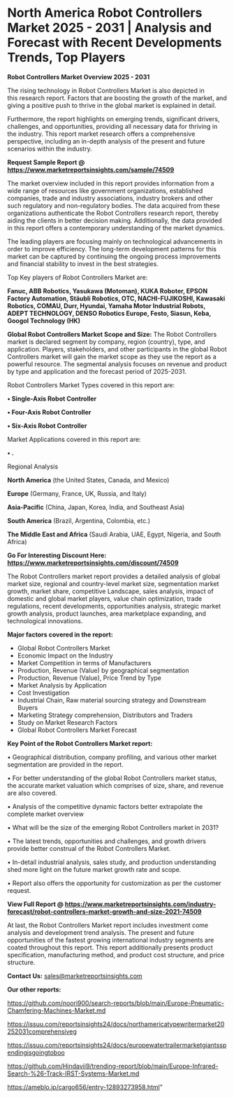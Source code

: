 # North America Robot Controllers Market 2025 - 2031 | Analysis and Forecast with Recent Developments Trends, Top Players

<Strong> Robot Controllers Market Overview 2025 - 2031</strong>

The rising technology in Robot Controllers Market is also depicted in this research report. Factors that are boosting the growth of the market, and giving a positive push to thrive in the global market is explained in detail.

Furthermore, the report highlights on emerging trends, significant drivers, challenges, and opportunities, providing all necessary data for thriving in the industry. This report market research offers a comprehensive perspective, including an in-depth analysis of the present and future scenarios within the industry.

<strong>Request Sample Report @ <a href=https://www.marketreportsinsights.com/sample/74509>https://www.marketreportsinsights.com/sample/74509</a></strong>

The market overview included in this report provides information from a wide range of resources like government organizations, established companies, trade and industry associations, industry brokers and other such regulatory and non-regulatory bodies. The data acquired from these organizations authenticate the Robot Controllers research report, thereby aiding the clients in better decision making. Additionally, the data provided in this report offers a contemporary understanding of the market dynamics.

The leading players are focusing mainly on technological advancements in order to improve efficiency. The long-term development patterns for this market can be captured by continuing the ongoing process improvements and financial stability to invest in the best strategies.

Top Key players of Robot Controllers Market are:

<strong>Fanuc, ABB Robotics, Yasukawa (Motoman), KUKA Roboter, EPSON Factory Automation, Stäubli Robotics, OTC, NACHI-FUJIKOSHI, Kawasaki Robotics, COMAU, Durr, Hyundai, Yamaha Motor Industrial Robots, ADEPT TECHNOLOGY, DENSO Robotics Europe, Festo, Siasun, Keba, Googol Technology (HK)</strong>

<strong><b>Global Robot Controllers Market Scope and Size:</b></strong>
The Robot Controllers market is declared segment by company, region (country), type, and application. Players, stakeholders, and other participants in the global Robot Controllers market will gain the market scope as they use the report as a powerful resource. The segmental analysis focuses on revenue and product by type and application and the forecast period of 2025-2031.

Robot Controllers Market Types covered in this report are:

<strong>• Single-Axis Robot Controller

• Four-Axis Robot Controller

• Six-Axis Robot Controller</strong>

Market Applications covered in this report are:

<strong>• .</strong> 

Regional Analysis

<strong>North America</strong> (the United States, Canada, and Mexico)

<strong>Europe</strong> (Germany, France, UK, Russia, and Italy)

<strong>Asia-Pacific</strong> (China, Japan, Korea, India, and Southeast Asia)

<strong>South America</strong> (Brazil, Argentina, Colombia, etc.)

<strong>The Middle East and Africa</strong> (Saudi Arabia, UAE, Egypt, Nigeria, and South Africa)

<strong>Go For Interesting Discount Here: <a href=https://www.marketreportsinsights.com/discount/74509>https://www.marketreportsinsights.com/discount/74509</a></strong>

The Robot Controllers market report provides a detailed analysis of global market size, regional and country-level market size, segmentation market growth, market share, competitive Landscape, sales analysis, impact of domestic and global market players, value chain optimization, trade regulations, recent developments, opportunities analysis, strategic market growth analysis, product launches, area marketplace expanding, and technological innovations.

<strong><b>Major factors covered in the report:</b></strong>
<ul>
  <li>Global Robot Controllers Market </li>
  <li>Economic Impact on the Industry</li>
  <li>Market Competition in terms of Manufacturers</li>
  <li>Production, Revenue (Value) by geographical segmentation</li>
  <li>Production, Revenue (Value), Price Trend by Type</li>
  <li>Market Analysis by Application</li>
  <li>Cost Investigation</li>
  <li>Industrial Chain, Raw material sourcing strategy and Downstream Buyers</li>
  <li>Marketing Strategy comprehension, Distributors and Traders</li>
  <li>Study on Market Research Factors</li>
  <li>Global Robot Controllers Market Forecast</li>
</ul>

<strong><b>Key Point of the Robot Controllers Market report:</b></strong>

• Geographical distribution, company profiling, and various other market segmentation are provided in the report.

• For better understanding of the global Robot Controllers market status, the accurate market valuation which comprises of size, share, and revenue are also covered.

• Analysis of the competitive dynamic factors better extrapolate the complete market overview

• What will be the size of the emerging Robot Controllers market in 2031?

• The latest trends, opportunities and challenges, and growth drivers provide better construal of the Robot Controllers Market.

• In-detail industrial analysis, sales study, and production understanding shed more light on the future market growth rate and scope.

• Report also offers the opportunity for customization as per the customer request.

<strong><b>View Full Report @ <a href=https://www.marketreportsinsights.com/industry-forecast/robot-controllers-market-growth-and-size-2021-74509>https://www.marketreportsinsights.com/industry-forecast/robot-controllers-market-growth-and-size-2021-74509</a></b></strong>


At last, the Robot Controllers Market report includes investment come analysis and development trend analysis. The present and future opportunities of the fastest growing international industry segments are coated throughout this report. This report additionally presents product specification, manufacturing method, and product cost structure, and price structure.

<strong>Contact Us:</strong>
sales@marketreportsinsights.com

<strong>Our other reports:</strong>

<a href=https://github.com/noori900/search-reports/blob/main/Europe-Pneumatic-Chamfering-Machines-Market.md>https://github.com/noori900/search-reports/blob/main/Europe-Pneumatic-Chamfering-Machines-Market.md</a>

<a href=https://issuu.com/reportsinsights24/docs/northamericatypewritermarket20252031comprehensiveg>https://issuu.com/reportsinsights24/docs/northamericatypewritermarket20252031comprehensiveg</a>

<a href=https://issuu.com/reportsinsights24/docs/europewatertrailermarketgiantsspendingisgoingtoboo>https://issuu.com/reportsinsights24/docs/europewatertrailermarketgiantsspendingisgoingtoboo</a>

<a href=https://github.com/Hindavii9/trending-report/blob/main/Europe-Infrared-Search-%26-Track-IRST-Systems-Market.md>https://github.com/Hindavii9/trending-report/blob/main/Europe-Infrared-Search-%26-Track-IRST-Systems-Market.md</a>

<a href=https://ameblo.jp/cargo656/entry-12893273958.html>https://ameblo.jp/cargo656/entry-12893273958.html</a>"
